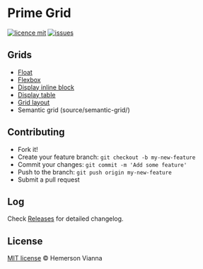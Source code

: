 # Prime Grid

[![licence mit](https://img.shields.io/badge/license-MIT-blue.svg?style=flat-square)](http://hemersonvianna.mit-license.org/)
[![issues](https://img.shields.io/github/issues/prime-solutions/prime-grid.svg?style=flat-square)](https://github.com/prime-solutions/prime-grid/issues)

## Grids

- [Float](source/float/)
- [Flexbox](source/flexbox/)
- [Display inline block](source/display-inline-block/)
- [Display table](source/display-table/)
- [Grid layout](source/grid-layout/)
- Semantic grid (source/semantic-grid/)


## Contributing

- Fork it!
- Create your feature branch: `git checkout -b my-new-feature`
- Commit your changes: `git commit -m 'Add some feature'`
- Push to the branch: `git push origin my-new-feature`
- Submit a pull request

## Log

Check [Releases](https://github.com/prime-solutions/prime-grid/releases) for detailed changelog.

## License

[MIT license](http://hemersonvianna.mit-license.org/) © Hemerson Vianna
